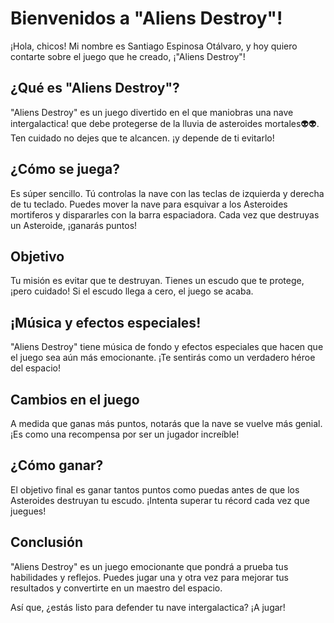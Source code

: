 

# Bienvenidos a "Aliens Destroy"!

¡Hola, chicos! Mi nombre es Santiago Espinosa Otálvaro, y hoy quiero contarte sobre el juego que he creado, ¡"Aliens Destroy"!

## ¿Qué es "Aliens Destroy"?

"Aliens Destroy" es un juego divertido en el que maniobras una nave intergalactica! que debe protegerse de la lluvia de asteroides mortales👽👽. Ten cuidado no dejes que te alcancen. ¡y depende de ti evitarlo!

## ¿Cómo se juega?

Es súper sencillo. Tú controlas la nave  con las teclas de izquierda y derecha de tu teclado. Puedes mover la nave  para esquivar a los Asteroides mortiferos y dispararles con la barra espaciadora. Cada vez que destruyas un Asteroide, ¡ganarás puntos!


## Objetivo

Tu misión es evitar que te destruyan. Tienes un escudo que te protege, ¡pero cuidado! Si el escudo llega a cero, el juego se acaba.

## ¡Música y efectos especiales!

"Aliens Destroy" tiene música de fondo y efectos especiales que hacen que el juego sea aún más emocionante. ¡Te sentirás como un verdadero héroe del espacio!

## Cambios en el juego

A medida que ganas más puntos, notarás que la nave  se vuelve más genial. ¡Es como una recompensa por ser un jugador increíble!

## ¿Cómo ganar?

El objetivo final es ganar tantos puntos como puedas antes de que los Asteroides  destruyan tu escudo. ¡Intenta superar tu récord cada vez que juegues!

## Conclusión

"Aliens Destroy" es un juego emocionante que pondrá a prueba tus habilidades y reflejos. Puedes jugar una y otra vez para mejorar tus resultados y convertirte en un maestro del espacio.

Así que, ¿estás listo para defender tu nave intergalactica? ¡A jugar!

